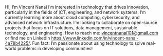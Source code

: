 Hi, I’m Vincent Nanai
I’m interested in technology that drives innovation, particularly in the fields of ICT, engineering, and network systems.
I’m currently learning more about cloud computing, cybersecurity, and advanced network infrastructure.
I’m looking to collaborate on open-source projects that focus on IT solutions, data management, sustainable technology, and engineering.
How to reach me: vincentnanai101@gmail.com or find me on LinkedIn https://www.linkedin.com/in/vincent-nanai-4a78b4225/.
Fun fact: I’m passionate about using technology to solve real-world problems in developing communities!

